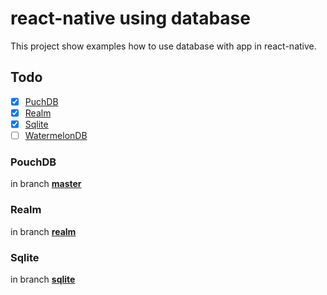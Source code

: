 # react-native using database

This project show examples how to use database with app in react-native.

## Todo

- [x] [PuchDB](https://pouchdb.com/)
- [x] [Realm](https://realm.io/)
- [x] [Sqlite](https://sqlite.org/index.html)
- [ ] [WatermelonDB](https://github.com/Nozbe/WatermelonDB)

### PouchDB
in branch **[master](https://github.com/enieber/rn-db-example/tree/master)**

### Realm
in branch **[realm](https://github.com/enieber/rn-db-example/tree/realm)**

### Sqlite
in branch **[sqlite](https://github.com/enieber/rn-db-example/tree/sqlite)**
